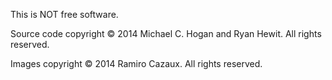 This is NOT free software.

Source code copyright &copy; 2014 Michael C. Hogan and Ryan Hewit. All rights reserved.

Images copyright &copy; 2014 Ramiro Cazaux. All rights reserved.